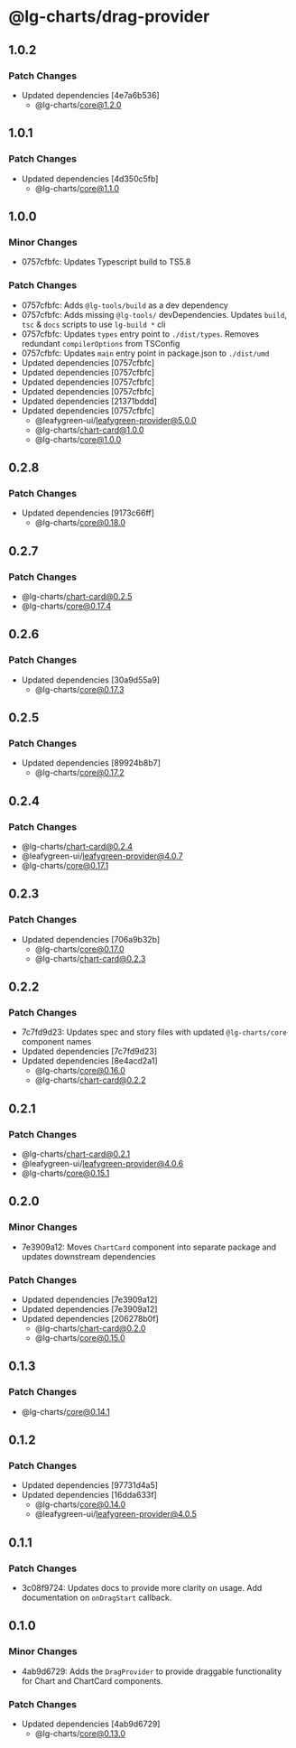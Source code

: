 # @lg-charts/drag-provider

## 1.0.2

### Patch Changes

- Updated dependencies [4e7a6b536]
  - @lg-charts/core@1.2.0

## 1.0.1

### Patch Changes

- Updated dependencies [4d350c5fb]
  - @lg-charts/core@1.1.0

## 1.0.0

### Minor Changes

- 0757cfbfc: Updates Typescript build to TS5.8

### Patch Changes

- 0757cfbfc: Adds `@lg-tools/build` as a dev dependency
- 0757cfbfc: Adds missing `@lg-tools/` devDependencies.
  Updates `build`, `tsc` & `docs` scripts to use `lg-build *` cli
- 0757cfbfc: Updates `types` entry point to `./dist/types`.
  Removes redundant `compilerOptions` from TSConfig
- 0757cfbfc: Updates `main` entry point in package.json to `./dist/umd`
- Updated dependencies [0757cfbfc]
- Updated dependencies [0757cfbfc]
- Updated dependencies [0757cfbfc]
- Updated dependencies [0757cfbfc]
- Updated dependencies [21371bddd]
- Updated dependencies [0757cfbfc]
  - @leafygreen-ui/leafygreen-provider@5.0.0
  - @lg-charts/chart-card@1.0.0
  - @lg-charts/core@1.0.0

## 0.2.8

### Patch Changes

- Updated dependencies [9173c66ff]
  - @lg-charts/core@0.18.0

## 0.2.7

### Patch Changes

- @lg-charts/chart-card@0.2.5
- @lg-charts/core@0.17.4

## 0.2.6

### Patch Changes

- Updated dependencies [30a9d55a9]
  - @lg-charts/core@0.17.3

## 0.2.5

### Patch Changes

- Updated dependencies [89924b8b7]
  - @lg-charts/core@0.17.2

## 0.2.4

### Patch Changes

- @lg-charts/chart-card@0.2.4
- @leafygreen-ui/leafygreen-provider@4.0.7
- @lg-charts/core@0.17.1

## 0.2.3

### Patch Changes

- Updated dependencies [706a9b32b]
  - @lg-charts/core@0.17.0
  - @lg-charts/chart-card@0.2.3

## 0.2.2

### Patch Changes

- 7c7fd9d23: Updates spec and story files with updated `@lg-charts/core` component names
- Updated dependencies [7c7fd9d23]
- Updated dependencies [8e4acd2a1]
  - @lg-charts/core@0.16.0
  - @lg-charts/chart-card@0.2.2

## 0.2.1

### Patch Changes

- @lg-charts/chart-card@0.2.1
- @leafygreen-ui/leafygreen-provider@4.0.6
- @lg-charts/core@0.15.1

## 0.2.0

### Minor Changes

- 7e3909a12: Moves `ChartCard` component into separate package and updates downstream dependencies

### Patch Changes

- Updated dependencies [7e3909a12]
- Updated dependencies [7e3909a12]
- Updated dependencies [206278b0f]
  - @lg-charts/chart-card@0.2.0
  - @lg-charts/core@0.15.0

## 0.1.3

### Patch Changes

- @lg-charts/core@0.14.1

## 0.1.2

### Patch Changes

- Updated dependencies [97731d4a5]
- Updated dependencies [16dda633f]
  - @lg-charts/core@0.14.0
  - @leafygreen-ui/leafygreen-provider@4.0.5

## 0.1.1

### Patch Changes

- 3c08f9724: Updates docs to provide more clarity on usage.
  Add documentation on `onDragStart` callback.

## 0.1.0

### Minor Changes

- 4ab9d6729: Adds the `DragProvider` to provide draggable functionality for Chart and ChartCard components.

### Patch Changes

- Updated dependencies [4ab9d6729]
  - @lg-charts/core@0.13.0
